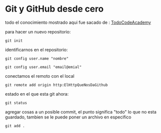 # Git y GitHub desde cero
todo el conocimiento mostrado aqui fue sacado de : 
[TodoCodeAcademy](https://todocodeacademy.com)


para hacer un nuevo repositorio:
~~~
git init 
~~~

identificarnos en el repositorio:
~~~
git config user.name "nombre"
~~~

~~~
git config user.email "email@emial"
~~~

conectamos el remoto con el local
~~~
git remote add origin http:ElHttpQueNosDaGithub
~~~

estado en el que esta git ahora:
~~~
git status
~~~

agregar cosas a un posible commit, el punto significa "todo" lo que no esta guardado, tambien se le puede poner un archivo en especifico 
~~~
git add .
~~~